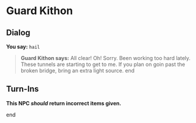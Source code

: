 # Guard Kithon
## Dialog

**You say:** `hail`



>**Guard Kithon says:** All clear! Oh! Sorry. Been working too hard lately. These tunnels are starting to get to me. If you plan on goin past the broken bridge, bring an extra light source.
end

## Turn-Ins



**This NPC *should* return incorrect items given.**

end